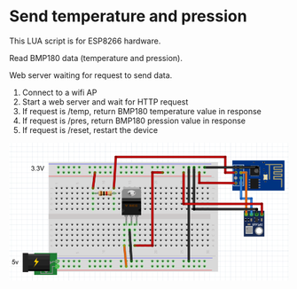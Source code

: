 # Send temperature and pression 

This LUA script is for ESP8266 hardware.

Read BMP180 data (temperature and pression).

Web server waiting for request to send data.

1. Connect to a wifi AP
2. Start a web server and wait for HTTP request
3. If request is /temp, return BMP180 temperature value in response
3. If request is /pres, return BMP180 pression value in response
3. If request is /reset, restart the device

![scheme](https://github.com/Wifsimster/bmp180/blob/master/scheme.png)
